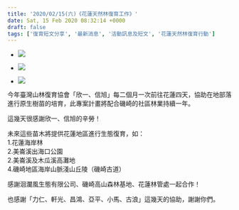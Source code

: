 ```yaml
---
title: '2020/02/15(六)《花蓮天然林復育工作》'
date: Sat, 15 Feb 2020 08:32:14 +0000
draft: false
tags: ['復育短文分享', '最新消息', '活動訊息及短文', '花蓮天然林復育行動']
---
```


*   [![](https://www.reforestation.tw/wp-content/uploads/2020/02/timeline_20200215_161839.jpg)](https://www.reforestation.tw/wp-content/uploads/2020/02/timeline_20200215_161839.jpg)
    
*   [![](https://www.reforestation.tw/wp-content/uploads/2020/02/timeline_20200215_161840_0.jpg)](https://www.reforestation.tw/wp-content/uploads/2020/02/timeline_20200215_161840_0.jpg)
    
*   [![](https://www.reforestation.tw/wp-content/uploads/2020/02/timeline_20200215_161841.jpg)](https://www.reforestation.tw/wp-content/uploads/2020/02/timeline_20200215_161841.jpg)
    

今年臺灣山林復育協會「欣一、信旭」每二個月一次前往花蓮四天，協助在地部落進行原生樹苗的培育，此專案計畫將配合磯崎的社區林業持續一年。

這幾天很感謝欣一、信旭的辛勞！

未來這些苗木將提供花蓮地區進行生態復育，如：  
1.花蓮海岸林  
2.美崙溪出海口公園  
2.美崙溪及木瓜溪高灘地  
4.磯崎地區海岸山脈淺山丘陵（磯崎古道）

感謝洄瀾風生態有限公司、磯崎高山森林基地、花蓮林管處一起合作！

也感謝「力仁、軒光、昌鴻、亞平、小馬、古浪」這幾天的協助，謝謝你們。